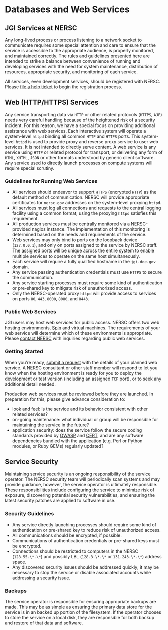 # Databases and Web Services

## JGI Services at NERSC

Any long-lived process or process listening to a network socket to communicate
requires some special attention and care to ensure that the service is
accessible to the appropriate audience, is properly monitored, and maintained
correctly. The rules and guidelines presented here are intended to strike a
balance between convenience of running and developing services with the need
for system maintenance, distribution of resources, appropriate security, and
monitoring of each service.

All services, even development services, should be registered with NERSC.
Please [file a help ticket](https://help.nersc.gov/) to begin the registration
process.

## Web (HTTP/HTTPS) Services

Any service transporting data via `HTTP` or other related protocols (`HTTPS`,
`AJP`) needs very careful handling because of the heightened risk of a security
incident. For this reason, we have a special focus on providing
additional assistance with web services.  Each interactive
system will operate a system-level `httpd` binding all common `HTTP` and
`HTTPS` ports. This system-level `httpd` is used to provide proxy and reverse
proxy service to user web services.  It is not intended to directly serve
content. A web service is any service using `HTTP` or related protocol for
transport, or delivering any form of `HTML`, `XHTML`, `JSON` or other formats
understood by generic client software.  Any service used to directly
launch processes on compute systems will require special scrutiny.

### Guidelines for Running Web Services

* All services should endeavor to support `HTTPS` (encrypted `HTTP`) as the
  default method of communication. NERSC will provide appropriate certificates 
  for `nersc.gov` addresses on the system-level proxying `httpd`.
* All services must log all connections and requests to the central logging
  facility using a common format; using the proxying `httpd` satisfies this
  requirement.
* All production services must be centrally monitored via a NERSC-provided
  nagios instance.  The implementation of this monitoring is determined based on
  the needs and requirements of the service.
* Web services may only bind to ports on the loopback device (`127.0.0.1`), and
  only on ports assigned to the service by NERSC staff. The assigned ports will
  be unique across the entire system to enable multiple services to operate on
  the same host simultaneously.
* Each service will require a fully qualified hostname in the `jgi.doe.gov`
  domain.
* Any service passing authentication credentials must use `HTTPS` to secure the
  communication.
* Any service starting processes must require some kind of authentication or
  pre-shared key to mitigate risk of unauthorized access.
* Only the NERSC-operated proxy `httpd` will provide access to services on ports
  `80`, `443`, `8000`, `8080`, and `8443`.

### Public Web Services

JGI users may host web services for public access. NERSC offers two web hosting
environments, [Spin](https://docs.nersc.gov/services/spin/) and virtual
machines. The requirements of your web service will determine which of these
environments is appropriate. Please [contact NERSC](https://help.nersc.gov/)
with inquiries regarding public web services.

### Getting Started

When you’re ready, [submit a request](https://help.nersc.gov) with the details
of your planned web service. A NERSC consultant or other staff member will
respond to let you know when the hosting environment is ready for you to
deploy the development or test version (including an assigned `TCP` port), or to
seek any additional detail needed.

Production web services must be reviewed before they are launched. In
preparation for this, please give advance consideration to:

* look and feel: is the service and its behavior consistent with other related
  services?
* on-going maintenance: what individual or group will be responsible for 
  maintaining the service in the future?
* application security: does the service follow the secure coding standards
  provided by
  [OWASP](https://www.owasp.org/index.php/Projects/OWASP_Secure_Coding_Practices_-_Quick_Reference_Guide)
  and [CERT](http://www.cert.org/secure-coding/research/secure-coding-standards.cfm),
  and are any software dependencies bundled with the application (e.g. Perl or
  Python modules, or Ruby GEMs) regularly updated?

## Service Security

Maintaining service security is an ongoing responsibility of the service
operator. The NERSC security team will periodically scan systems and may
provide guidance, however, the service operator is ultimately responsible.
These responsibilities include configuring the service to minimize risk of
exposure, discovering potential security vulnerabilities, and ensuring the
latest security patches are applied to software in use.

### Security Guidelines

* Any service directly launching processes should require some kind of
  authentication or pre-shared key to reduce risk of unauthorized access.
* All communications should be encrypted, if possible.
* Communications of authentication credentials or pre-shared keys must be
  encrypted.
* Connections should be restricted to computers in the NERSC (`128.55.\*.\*`)
  and possibly LBL (`128.3.\*.\*` or `131.243.\*.\*`) address space.
* Any discovered security issues should be addressed quickly; it may be
  necessary to stop the service or disable associated accounts
  while addressing a security issue.

### Backups

The service operator is responsible for ensuring appropriate backups are made.
This may be as simple as ensuring the primary data store for the service is in an
backed up portion of the filesystem. If the operator chooses to store the service
on a local disk, they are responsible for both backup and restore of that data and
software.
